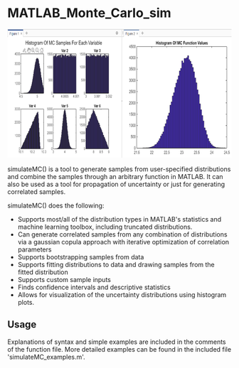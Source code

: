# MATLAB_Monte_Carlo_sim

<img src="hist_image.PNG" width="723" height="290">

simulateMC() is a tool to generate samples from user-specified distributions and combine the samples through an arbitrary function in MATLAB. 
It can also be used as a tool for propagation of uncertainty or just for generating correlated samples.

simulateMC() does the following:
* Supports most/all of the distribution types in MATLAB's statistics and machine learning toolbox, including truncated distributions.
* Can generate correlated samples from any combination of distributions via a gaussian copula approach with iterative optimization of correlation parameters
* Supports bootstrapping samples from data
* Supports fitting distributions to data and drawing samples from the fitted distribution
* Supports custom sample inputs
* Finds confidence intervals and descriptive statistics
* Allows for visualization of the uncertainty distributions using histogram plots.

## Usage
Explanations of syntax and simple examples are included in the comments of the function file. More detailed examples can be found in the included file 'simulateMC_examples.m'.
